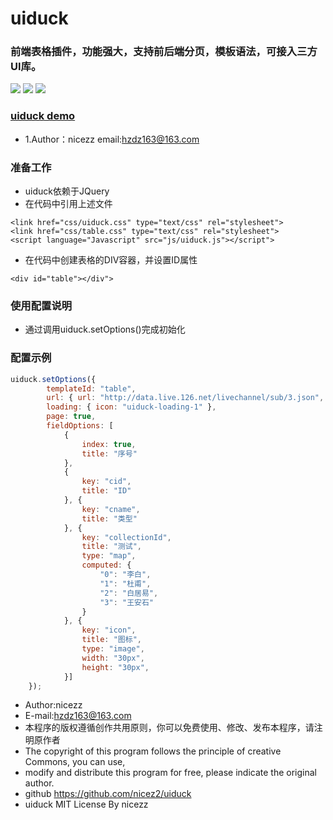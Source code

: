 # uiduck
### 前端表格插件，功能强大，支持前后端分页，模板语法，可接入三方UI库。<br>
![](https://ftp.bmp.ovh/imgs/2019/12/7ae8cdfa99340008.png)
![](https://ftp.bmp.ovh/imgs/2019/12/b44e473a1c2ebb74.png)
![](https://ftp.bmp.ovh/imgs/2019/12/ceebedf81ad1ec32.png)

### [uiduck demo](http://118.24.149.105/demo.html)<br>

* 1.Author：nicezz email:hzdz163@163.com<br>

### 准备工作
- uiduck依赖于JQuery
- 在代码中引用上述文件
````
<link href="css/uiduck.css" type="text/css" rel="stylesheet">
<link href="css/table.css" type="text/css" rel="stylesheet">
<script language="Javascript" src="js/uiduck.js"></script">
````
- 在代码中创建表格的DIV容器，并设置ID属性
````
<div id="table"></div">
````
### 使用配置说明
- 通过调用uiduck.setOptions()完成初始化
### 配置示例
````javascript
uiduck.setOptions({
		templateId: "table",
		url: { url: "http://data.live.126.net/livechannel/sub/3.json", type: "POST", key: "sublives" },
		loading: { icon: "uiduck-loading-1" },
		page: true,
		fieldOptions: [
			{
				index: true,
				title: "序号"
			},
			{
				key: "cid",
				title: "ID"
			}, {
				key: "cname",
				title: "类型"
			}, {
				key: "collectionId",
				title: "测试",
				type: "map",
				computed: {
					"0": "李白",
					"1": "杜甫",
					"2": "白居易",
					"3": "王安石"
				}
			}, {
				key: "icon",
				title: "图标",
				type: "image",
				width: "30px",
				height: "30px",
			}]
	});
````

 * Author:nicezz
 * E-mail:hzdz163@163.com
 * 本程序的版权遵循创作共用原则，你可以免费使用、修改、发布本程序，请注明原作者
 * The copyright of this program follows the principle of creative Commons, you can use,
 * modify and distribute this program for free, please indicate the original author.
 * github https://github.com/nicez2/uiduck 
 * uiduck MIT License By nicezz
